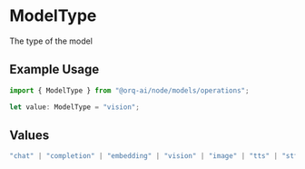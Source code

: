 # ModelType

The type of the model

## Example Usage

```typescript
import { ModelType } from "@orq-ai/node/models/operations";

let value: ModelType = "vision";
```

## Values

```typescript
"chat" | "completion" | "embedding" | "vision" | "image" | "tts" | "stt" | "rerank" | "moderations"
```